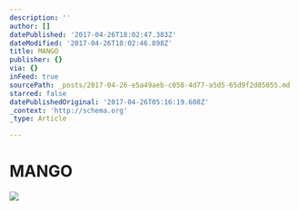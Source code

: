 ```yaml
---
description: ''
author: []
datePublished: '2017-04-26T18:02:47.383Z'
dateModified: '2017-04-26T18:02:46.898Z'
title: MANGO
publisher: {}
via: {}
inFeed: true
sourcePath: _posts/2017-04-26-e5a49aeb-c058-4d77-a5d5-65d9f2d85055.md
starred: false
datePublishedOriginal: '2017-04-26T05:16:19.608Z'
_context: 'http://schema.org'
_type: Article

---
```

# MANGO
![](https://the-grid-user-content.s3-us-west-2.amazonaws.com/8d4415b5-1e6d-44ae-acdb-b111b3510869.jpg)
